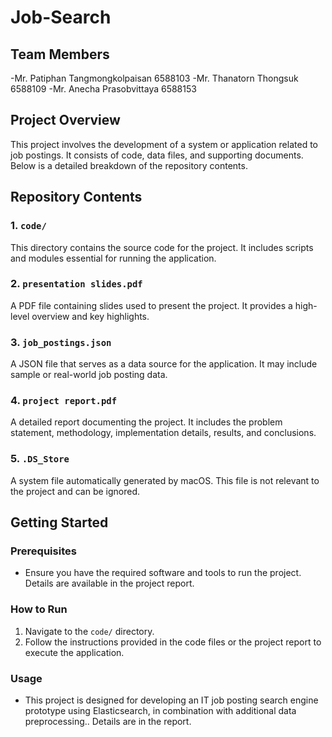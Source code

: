 # Job-Search



## Team Members
-Mr. Patiphan  	Tangmongkolpaisan 	6588103
-Mr. Thanatorn Thongsuk			6588109
-Mr. Anecha    	Prasobvittaya		6588153

## Project Overview
This project involves the development of a system or application related to job postings. It consists of code, data files, and supporting documents. Below is a detailed breakdown of the repository contents.

## Repository Contents

### 1. `code/`
This directory contains the source code for the project. It includes scripts and modules essential for running the application.

### 2. `presentation slides.pdf`
A PDF file containing slides used to present the project. It provides a high-level overview and key highlights.

### 3. `job_postings.json`
A JSON file that serves as a data source for the application. It may include sample or real-world job posting data.

### 4. `project report.pdf`
A detailed report documenting the project. It includes the problem statement, methodology, implementation details, results, and conclusions.

### 5. `.DS_Store`
A system file automatically generated by macOS. This file is not relevant to the project and can be ignored.

## Getting Started

### Prerequisites
- Ensure you have the required software and tools to run the project. Details are available in the project report.

### How to Run
1. Navigate to the `code/` directory.
2. Follow the instructions provided in the code files or the project report to execute the application.

### Usage
- This project is designed for developing an IT job posting search engine prototype using Elasticsearch, in combination with additional data preprocessing.. Details are in the report.


